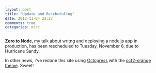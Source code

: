 ```yaml
---
layout: post
title: "Update and Rescheduling"
date: 2012-11-04 22:23
comments: true
categories: misc
---
```


[**Zero to Node**](http://www.meetup.com/Nova-Node/events/84918342/), my talk
  about writng and deploying a node.js app in production, has been rescheduled
  to Tuesday, November 6, due to Hurricane Sandy.
  
  In other news, I've redone this site using [Octopress](http://octopress.org/)
  with the [oct2-orange theme](https://github.com/roberto/oct2-orange). Sweet!
